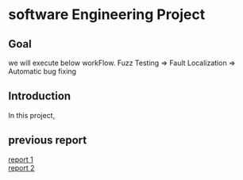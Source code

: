 # software Engineering Project

## Goal
we will execute below workFlow.
Fuzz Testing => Fault Localization => Automatic bug fixing

## Introduction
In this project, 

## previous report
[report 1](https://www.notion.so/First-tutorial-Report-92b32785281b41edb2c13eb3e3342d58)</br>
[report 2](https://www.notion.so/GregorianTest-Gzoltar-sketchFix-report-daa831fdf802426b84a70245ba63487a)
